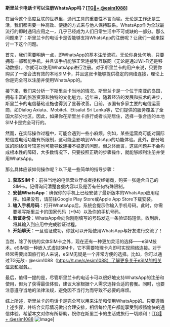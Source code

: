 **斯里兰卡电话卡可以注册WhatsApp吗？[[TG💪+ @esim1088](https://t.me/s/esim1088)]**

在当今这个高度互联的世界里，通讯工具的重要性不言而喻。无论是工作还是生活，我们都需要一种高效、便捷的方式来与他人保持联系。WhatsApp作为全球最流行的即时通讯应用之一，几乎已经成为人们日常生活中不可或缺的一部分。那么问题来了：斯里兰卡的电话卡是否能够支持WhatsApp的注册呢？让我们一起来探讨一下这个问题。

首先，我们需要明确一点，即WhatsApp的基本注册流程。无论你身处何地，只要拥有一部智能手机，并且该手机能够正常连接到互联网（无论是通过Wi-Fi还是移动数据），你就可以使用WhatsApp进行注册。对于斯里兰卡的用户来说，只要你购买了一张合法有效的本地SIM卡，并且这张卡能够提供稳定的网络连接，理论上你是完全可以注册并使用WhatsApp的。

接下来，我们来分析一下斯里兰卡当地的情况。斯里兰卡是一个位于南亚的岛国，拥有丰富的旅游资源和独特的文化魅力。近年来，随着经济的发展和技术的进步，斯里兰卡的电信基础设施也得到了显著改善。目前，该国有多家主要的电信运营商，如Dialog Axiata、Mobitel、Etisalat Sri Lanka等，它们提供的服务覆盖了全国大部分地区。因此，如果你在斯里兰卡旅行或者长期居住，选择一张合适的本地SIM卡是完全可行的。

然而，在实际操作过程中，可能会遇到一些小麻烦。例如，某些运营商可能对国际短信或电话功能有所限制，这可能会影响到WhatsApp的功能体验。此外，部分地区的网络信号较差也可能导致连接不稳定的问题。但总体而言，这些问题并不会构成根本性的障碍，大多数情况下，只要按照正确的步骤操作，就能够顺利注册并使用WhatsApp。

那么具体应该如何操作呢？以下是一些简单的指导步骤：

1. **获取SIM卡**：前往当地的电信营业厅或者授权经销商，购买一张适合自己的SIM卡。记得询问清楚套餐内容以及是否有任何特殊限制。
2. **安装WhatsApp**：确保你的手机上已经安装了最新版本的WhatsApp应用程序。如果没有，请前往Google Play Store或Apple App Store下载安装。
3. **输入手机号码**：打开WhatsApp后，系统会提示你输入手机号码。此时，你需要填写斯里兰卡的国家代码（+94）以及你的手机号码。
4. **验证身份**：WhatsApp会向你刚刚填写的号码发送一条验证码短信。收到后，将其输入到应用中完成验证过程。
5. **开始聊天**：一旦验证成功，你就可以开始使用WhatsApp与好友进行交流了！

当然，除了传统的实体SIM卡之外，现在还有一种更加灵活的选择——eSIM技术。eSIM是一种嵌入式虚拟SIM卡，它不需要物理卡片即可实现网络连接。对于经常需要出国旅行的人来说，eSIM无疑是一个非常方便的选择。比如，你可以通过TG无敌+ @esim1088（https://t.me/s/esim1088）了解更多关于eSIM的相关信息和服务。

最后，值得一提的是，尽管斯里兰卡的电话卡可以很好地支持WhatsApp的注册和使用，但为了获得最佳体验，建议大家根据个人需求选择合适的套餐。同时，也要注意遵守当地的法律法规，避免因不当行为而导致不必要的麻烦。

综上所述，斯里兰卡的电话卡是完全可以用来注册和使用WhatsApp的。只要遵循上述步骤，并结合实际情况做出合理安排，相信每位用户都能享受到顺畅愉快的通信体验。希望本文对你有所帮助，祝你在斯里兰卡的生活或旅行一切顺利！[[TG💪+ @esim1088](https://t.me/s/esim1088) ![Image](https://i.postimg.cc/4NQfJmqS/Snipaste-2025-05-13-00-14-12.png)]